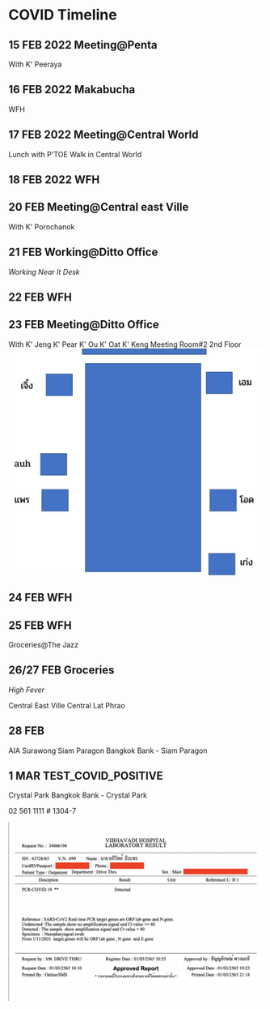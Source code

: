 # COVID Timeline

## 15 FEB 2022 Meeting@Penta
With K' Peeraya

## 16 FEB 2022 Makabucha
WFH

## 17 FEB 2022 Meeting@Central World
Lunch with P'TOE 
Walk in Central World

## 18 FEB 2022 WFH

## 20 FEB Meeting@Central east Ville
With K' Pornchanok

## 21 FEB Working@Ditto Office
_Working Near It Desk_

## 22 FEB WFH

## 23 FEB Meeting@Ditto Office
With 
K' Jeng
K' Pear
K' Ou
K' Oat
K' Keng
Meeting Room#2 2nd Floor
![Meeting](./meeting.jpg)

## 24 FEB WFH

## 25 FEB WFH
Groceries@The Jazz 

## 26/27 FEB Groceries
*High Fever*

Central East Ville
Central Lat Phrao

## 28 FEB
AIA Surawong
Siam Paragon
Bangkok Bank - Siam Paragon

## 1 MAR TEST_COVID_POSITIVE
Crystal Park
Bangkok Bank - Crystal Park

02 561 1111 # 1304-7

![Covid](./covid.png)

